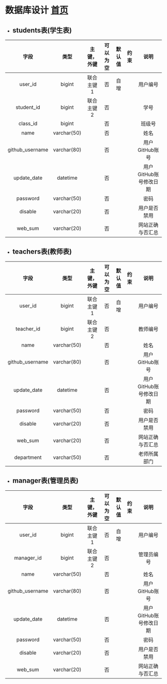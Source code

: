 # 数据库设计 [首页](../README.md)
* ## students表(学生表)

|      字段       |    类型     | 主键，外键 | 可以为空 | 默认值 | 约束 |          说明          |
| :-------------: | :---------: | :--------: | :------: | :----: | :--: | :--------------------: |
|     user_id     |   bigint    | 联合主键1  |    否    |  自增  |      |        用户编号        |
|   student_id    |   bigint    | 联合主键2  |    否    |        |      |          学号          |
|    class_id     |   bigint    |            |    否    |        |      |         班级号         |
|      name       | varchar(50) |            |    否    |        |      |          姓名          |
| github_username | varchar(80) |            |    否    |        |      |     用户GitHub账号     |
|   update_date   |  datetime   |            |    否    |        |      | 用户GitHub账号修改日期 |
|    password     | varchar(50) |            |    否    |        |      |          密码          |
|     disable     | varchar(20) |            |    否    |        |      |      用户是否禁用      |
|     web_sum     | varchar(20) |            |    否    |        |      |    网站正确与否汇总    |

* ## teachers表(教师表)

|      字段       |    类型     | 主键，外键 | 可以为空 | 默认值 | 约束 |          说明          |
| :-------------: | :---------: | :--------: | :------: | :----: | :--: | :--------------------: |
|     user_id     |   bigint    | 联合主键1  |    否    |  自增  |      |        用户编号        |
|   teacher_id    |   bigint    | 联合主键2  |    否    |        |      |        教师编号        |
|      name       | varchar(50) |            |    否    |        |      |          姓名          |
| github_username | varchar(80) |            |    否    |        |      |     用户GitHub账号     |
|   update_date   |  datetime   |            |    否    |        |      | 用户GitHub账号修改日期 |
|    password     | varchar(50) |            |    否    |        |      |          密码          |
|     disable     | varchar(20) |            |    否    |        |      |      用户是否禁用      |
|     web_sum     | varchar(20) |            |    否    |        |      |    网站正确与否汇总    |
|   department    | varchar(50) |            |    否    |        |      |      老师所属部门      |

* ## manager表(管理员表)

|      字段       |    类型     | 主键，外键 | 可以为空 | 默认值 | 约束 |          说明          |
| :-------------: | :---------: | :--------: | :------: | :----: | :--: | :--------------------: |
|     user_id     |   bigint    | 联合主键1  |    否    |  自增  |      |        用户编号        |
|   manager_id    |   bigint    | 联合主键2  |    否    |        |      |       管理员编号       |
|      name       | varchar(50) |            |    否    |        |      |          姓名          |
| github_username | varchar(80) |            |    否    |        |      |     用户GitHub账号     |
|   update_date   |  datetime   |            |    否    |        |      | 用户GitHub账号修改日期 |
|    password     | varchar(50) |            |    否    |        |      |          密码          |
|     disable     | varchar(20) |            |    否    |        |      |      用户是否禁用      |
|     web_sum     | varchar(20) |            |    否    |        |      |    网站正确与否汇总    |

